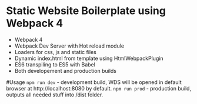 # Static Website Boilerplate using Webpack 4
- Webpack 4
- Webpack Dev Server with Hot reload module
- Loaders for css, js and static files
- Dynamic index.html from template using HtmlWebpackPlugin
- ES6 transpiling to ES5 with Babel
- Both developement and production builds

#Usage
`npm run dev` - development build, WDS will be opened in default browser at http://localhost:8080 by default.
`npm run prod` - production build, outputs all needed stuff into /dist folder.

